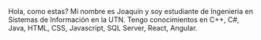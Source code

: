 Hola, como estas?
 Mi nombre es Joaquín y soy estudiante de Ingenieria en Sistemas de Información en la UTN. Tengo conocimientos en C++, C#, Java, HTML, CSS, Javascript, SQL Server,  React, Angular.
